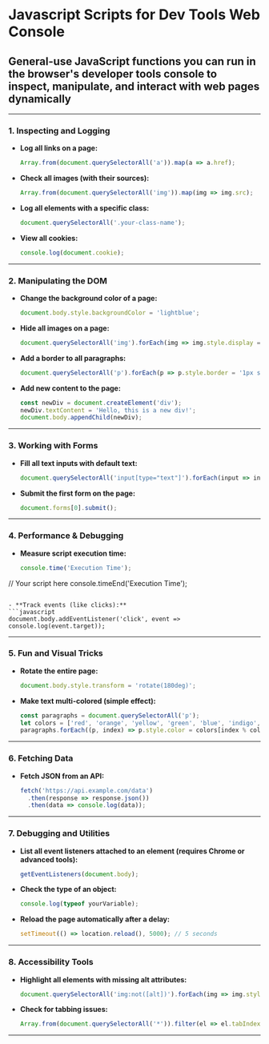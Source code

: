 # Javascript Scripts for Dev Tools Web Console
## General-use JavaScript functions you can run in the browser's developer tools console to inspect, manipulate, and interact with web pages dynamically

---

### **1. Inspecting and Logging**
- **Log all links on a page:**
  ```javascript
  Array.from(document.querySelectorAll('a')).map(a => a.href);
  ```

- **Check all images (with their sources):**
  ```javascript
  Array.from(document.querySelectorAll('img')).map(img => img.src);
  ```

- **Log all elements with a specific class:**
  ```javascript
  document.querySelectorAll('.your-class-name');
  ```

- **View all cookies:**
  ```javascript
  console.log(document.cookie);
  ```

---

### **2. Manipulating the DOM**
- **Change the background color of a page:**
  ```javascript
  document.body.style.backgroundColor = 'lightblue';
  ```

- **Hide all images on a page:**
  ```javascript
  document.querySelectorAll('img').forEach(img => img.style.display = 'none');
  ```

- **Add a border to all paragraphs:**
  ```javascript
  document.querySelectorAll('p').forEach(p => p.style.border = '1px solid red');
  ```

- **Add new content to the page:**
  ```javascript
  const newDiv = document.createElement('div');
  newDiv.textContent = 'Hello, this is a new div!';
  document.body.appendChild(newDiv);
  ```

---

### **3. Working with Forms**
- **Fill all text inputs with default text:**
  ```javascript
  document.querySelectorAll('input[type="text"]').forEach(input => input.value = 'Default text');
  ```

- **Submit the first form on the page:**
  ```javascript
  document.forms[0].submit();
  ```

---

### **4. Performance & Debugging**
- **Measure script execution time:**
  ```javascript
  console.time('Execution Time');
// Your script here
  console.timeEnd('Execution Time');
  ```

- **Track events (like clicks):**
  ```javascript
  document.body.addEventListener('click', event => console.log(event.target));
  ```

---

### **5. Fun and Visual Tricks**
- **Rotate the entire page:**
  ```javascript
  document.body.style.transform = 'rotate(180deg)';
  ```

- **Make text multi-colored (simple effect):**
  ```javascript
  const paragraphs = document.querySelectorAll('p');
  let colors = ['red', 'orange', 'yellow', 'green', 'blue', 'indigo', 'violet'];
  paragraphs.forEach((p, index) => p.style.color = colors[index % colors.length]);
  ```

---

### **6. Fetching Data**
- **Fetch JSON from an API:**
  ```javascript
  fetch('https://api.example.com/data')
    .then(response => response.json())
    .then(data => console.log(data));
  ```

---

### **7. Debugging and Utilities**
- **List all event listeners attached to an element (requires Chrome or advanced tools):**
  ```javascript
  getEventListeners(document.body);
  ```

- **Check the type of an object:**
  ```javascript
  console.log(typeof yourVariable);
  ```

- **Reload the page automatically after a delay:**
  ```javascript
  setTimeout(() => location.reload(), 5000); // 5 seconds
  ```

---

### **8. Accessibility Tools**
- **Highlight all elements with missing alt attributes:**
  ```javascript
  document.querySelectorAll('img:not([alt])').forEach(img => img.style.border = '3px dashed red');
  ```

- **Check for tabbing issues:**
  ```javascript
  Array.from(document.querySelectorAll('*')).filter(el => el.tabIndex > 0).forEach(el => console.log(el));
  ```

---

